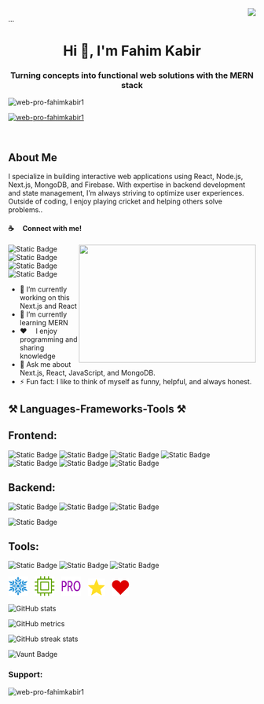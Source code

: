 <img align="right" src="https://scontent.fdac157-1.fna.fbcdn.net/v/t39.30808-6/494539974_1995405870987906_9112023004766828377_n.png?_nc_cat=108&ccb=1-7&_nc_sid=cc71e4&_nc_ohc=xJ6PN_w80g0Q7kNvwFDEFSQ&_nc_oc=AdnfVrz7THshud1Op1zKgTZTU0XZBNoDr_4qt-tMa_J2cseook2pFZzYOnt18VzDPMU&_nc_zt=23&_nc_ht=scontent.fdac157-1.fna&_nc_gid=wHK3HUWNbNzyUBYaU2BOSQ&oh=00_AfHsROKcac2QVz01NyHMgFATCdJK_yZUF2YwUoMnnnqDSQ&oe=681D87C2" />
<p>...</p>

<h1 align="center">Hi 👋, I'm Fahim Kabir</h1>
<h3 align="center">Turning concepts into functional web solutions with the MERN stack</h3>

<p align="left"> <img src="https://komarev.com/ghpvc/?username=web-pro-fahimkabir1&label=Profile%20views&color=0e75b6&style=flat" alt="web-pro-fahimkabir1" /> </p>

<p align="left"> <a href="https://github.com/ryo-ma/github-profile-trophy"><img src="https://github-profile-trophy.vercel.app/?username=web-pro-fahimkabir1" alt="web-pro-fahimkabir1" /></a> </p>

<p align="left"> <a href="https://twitter.com/" target="blank"><img src="https://img.shields.io/twitter/follow/?logo=twitter&style=for-the-badge" alt="" /></a> </p>

## About Me
I specialize in building interactive web applications using React, Node.js, Next.js, MongoDB, and Firebase. With expertise in backend development and state management, I’m always striving to optimize user experiences. Outside of coding, I enjoy playing cricket and helping others solve problems..
  
#### ☕  Connect with me!

<img align="right" width="360px" height="240px" radius="12px" src="https://media2.giphy.com/media/v1.Y2lkPTc5MGI3NjExMnV1dHB6MmY0aDVlcWNraGs4cTZqenNkZzQxdTdtN281M2d4dTg4NSZlcD12MV9pbnRlcm5hbF9naWZfYnlfaWQmY3Q9Zw/RbDKaczqWovIugyJmW/giphy.gif" />

![Static Badge](https://img.shields.io/badge/Linkedin-61DBFB?style=for-the-badge&logo=linkedin&logoSize=auto&labelColor=black&link=https%3A%2F%2Fwww.linkedin.com%2Fin%2Ffahim-kabir-3b6a66153%2F) ![Static Badge](https://img.shields.io/badge/Facbook-7fea0b?style=for-the-badge&logo=Facbook&logoSize=auto&labelColor=black&link=https%3A%2F%2Fwww.facebook.com%2Fprofile.php%3Fid%3D100015555360318) ![Static Badge](https://img.shields.io/badge/Gmail-2b0bea?style=for-the-badge&logo=gmail&logoColor=white&logoSize=auto&labelColor=red&color=2b0bea&link=fahim154643%40gmail.com) ![Static Badge](https://img.shields.io/badge/Github-%20f4109b?style=for-the-badge&logo=github&logoColor=white&logoSize=auto&labelColor=f4109b&color=f4109b&link=https%3A%2F%2Fgithub.com%2Fweb-pro-fahimkabir1)

- 🔭 I’m currently working on this Next.js and React 
- 🌱 I’m currently learning MERN
- ♥️  I enjoy programming and sharing knowledge
- 💬 Ask me about Next.js, React, JavaScript, and MongoDB.
- ⚡ Fun fact: I like to think of myself as funny, helpful, and always honest.


<h2 align="left"> ⚒️ Languages-Frameworks-Tools ⚒️ </h2>

<h2 align="left">Frontend:</h2> 

![Static Badge](https://img.shields.io/badge/React-%2373C2FB?style=for-the-badge&logo=react&logoColor=white&logoSize=auto&labelColor=black&color=%2373C2FB&link=https%3A%2F%2Fgithub.com%2Fweb-pro-fahimkabir1)
![Static Badge](https://img.shields.io/badge/Next.JS-00008B?style=for-the-badge&logo=next.js&logoColor=white&logoSize=auto&labelColor=%2339FF14&color=%23BAB86C&link=https%3A%2F%2Fgithub.com%2Fweb-pro-fahimkabir1) ![Static Badge](https://img.shields.io/badge/JavaScript-%23FFEA00?style=for-the-badge&logo=next.js&logoColor=white&logoSize=auto&labelColor=black&color=%23FFEA00&link=https%3A%2F%2Fgithub.com%2Fweb-pro-fahimkabir1) ![Static Badge](https://img.shields.io/badge/Tailwind%20CSS-%2300FFFF?style=for-the-badge&logo=Tailwind%20CSS&logoColor=white&logoSize=auto&labelColor=%231034A6&color=%2300FFFF&link=https%3A%2F%2Fgithub.com%2Fweb-pro-fahimkabir1) ![Static Badge](https://img.shields.io/badge/bootstrap-%234B0082?style=for-the-badge&logo=bootstrap&logoColor=white&logoSize=auto&labelColor=%236495ED&color=%234B0082)
 ![Static Badge](https://img.shields.io/badge/CSS-%236495ED?style=for-the-badge&logo=css&logoColor=white&logoSize=auto&labelColor=%236495ED&color=%236495ED)
 ![Static Badge](https://img.shields.io/badge/HTML-orange?style=for-the-badge&logo=HTML&logoColor=white&logoSize=auto&labelColor=yellow&color=%234682B4)
 
 <h2 align="left">Backend:</h2>
 
 ![Static Badge](https://img.shields.io/badge/Node.js-black?style=for-the-badge&logo=MongoDB&logoColor=white&logoSize=auto&labelColor=blue&color=black)
 ![Static Badge](https://img.shields.io/badge/Express.js-black?style=for-the-badge&logo=MongoDB&logoColor=white&logoSize=auto&labelColor=!%5BStatic%20Badge%5D(https%3A%2F%2Fimg.shields.io%2Fbadge%2FExpress.js-black%3Fstyle%3Dfor-the-badge%26logo%3DMongoDB%26logoColor%3Dwhite%26logoSize%3Dauto%26labelColor%3Dblue%26color%3D%25231A0099)&color=%231A0099)
![Static Badge](https://img.shields.io/badge/Redux.js-black?style=for-the-badge&logo=redux&logoColor=white&logoSize=auto&labelColor=!%5BStatic%20Badge%5D(https%3A%2F%2Fimg.shields.io%2Fbadge%2FExpress.js-black%3Fstyle%3Dfor-the-badge%26logo%3DMongoDB%26logoColor%3Dwhite%26logoSize%3Dauto%26labelColor%3Dblue%26color%3D%25231A0099)&color=%234DE1FF)

![Static Badge](https://img.shields.io/badge/MongoDB-%23660099?style=for-the-badge&logo=MongoDB&logoColor=white&logoSize=auto&labelColor=%23009900&color=%23009900)

<h2 align="left">Tools:</h2>

![Static Badge](https://img.shields.io/badge/Git-black?style=for-the-badge&logo=git&logoColor=white&logoSize=auto&labelColor=!%5BStatic%20Badge%5D(https%3A%2F%2Fimg.shields.io%2Fbadge%2FExpress.js-black%3Fstyle%3Dfor-the-badge%26logo%3DMongoDB%26logoColor%3Dwhite%26logoSize%3Dauto%26labelColor%3Dblue%26color%3D%25231A0099)&color=%235900B3)
![Static Badge](https://img.shields.io/badge/Github-black?style=for-the-badge&logo=github&logoColor=white&logoSize=auto&labelColor=!%5BStatic%20Badge%5D(https%3A%2F%2Fimg.shields.io%2Fbadge%2FExpress.js-black%3Fstyle%3Dfor-the-badge%26logo%3DMongoDB%26logoColor%3Dwhite%26logoSize%3Dauto%26labelColor%3Dblue%26color%3D%25231A0099)&color=%235D8AA8) ![Static Badge](https://img.shields.io/badge/Figma-black?style=for-the-badge&logo=figma&logoColor=black&logoSize=auto&labelColor=!%5BStatic%20Badge%5D(https%3A%2F%2Fimg.shields.io%2Fbadge%2FExpress.js-black%3Fstyle%3Dfor-the-badge%26logo%3DMongoDB%26logoColor%3Dwhite%26logoSize%3Dauto%26labelColor%3Dblue%26color%3D%25231A0099)&color=%234DC3FF)



<a href='https://archiveprogram.github.com/'><img src='https://raw.githubusercontent.com/acervenky/animated-github-badges/master/assets/acbadge.gif' width='40' height='40'></a> <a href='https://docs.github.com/en/developers'><img src='https://raw.githubusercontent.com/acervenky/animated-github-badges/master/assets/devbadge.gif' width='40' height='40'></a> <a href='https://github.com/pricing'><img src='https://raw.githubusercontent.com/acervenky/animated-github-badges/master/assets/pro.gif' width='40' height='40'></a> <a href='https://stars.github.com/'><img src='https://raw.githubusercontent.com/acervenky/animated-github-badges/master/assets/starbadge.gif' width='35' height='35'></a> <a href='https://docs.github.com/en/github/supporting-the-open-source-community-with-github-sponsors'><img src='https://raw.githubusercontent.com/acervenky/animated-github-badges/master/assets/sponsorbadge.gif' width='35' height='35'></a> 




![GitHub stats](https://github-readme-stats.vercel.app/api?username=web-pro-fahimkabir1&show_icons=true)  

![GitHub metrics](https://metrics.lecoq.io/web-pro-fahimkabir1)  

![GitHub streak stats](https://streak-stats.demolab.com/?user=web-pro-fahimkabir1)  

![Vaunt Badge](https://api.vaunt.dev/v1/github/entities/web-pro-fahimkabir1/contributions?format=svg&private=false)  

<h3 align="left">Support:</h3>
<p><a href="https://www.buymeacoffee.com/web-pro-fahimkabir1"> <img align="left" src="https://cdn.buymeacoffee.com/buttons/v2/default-yellow.png" height="50" width="210" alt="web-pro-fahimkabir1" /></a></p><br><br>







